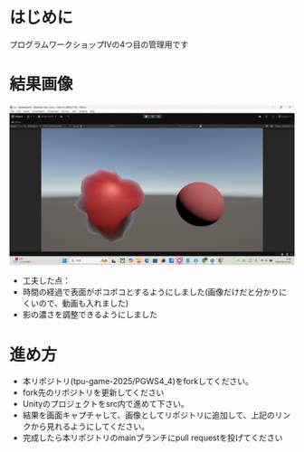 # はじめに
プログラムワークショップⅣの4つ目の管理用です

# 結果画像

![第4回の結果](https://github.com/soltshio/PGWS4_4/blob/main/%E3%82%B9%E3%82%AF%E3%83%AA%E3%83%BC%E3%83%B3%E3%82%B7%E3%83%A7%E3%83%83%E3%83%88%20(27).png)
- 工夫した点：
- 時間の経過で表面がボコボコとするようにしました(画像だけだと分かりにくいので、動画も入れました)
- 影の濃さを調整できるようにしました

# 進め方

- 本リポジトリ(tpu-game-2025/PGWS4_4)をforkしてください。
- fork先のリポジトリを更新してください
- Unityのプロジェクトをsrc内で進めて下さい。
- 結果を画面キャプチャして、画像としてリポジトリに追加して、上記のリンクから見れるようにしてください。
- 完成したら本リポジトリのmainブランチにpull requestを投げてください

